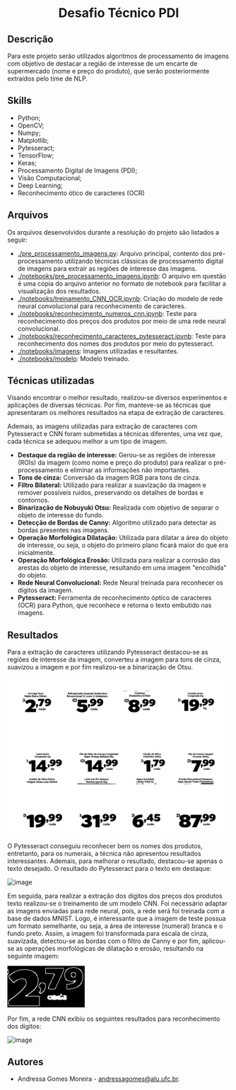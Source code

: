 <h1 align="center">Desafio Técnico PDI</h1>

## Descrição
Para este projeto serão utilizados algoritmos de processamento de imagens com objetivo de destacar a região de interesse de um encarte de supermercado (nome e preço do produto), que serão posteriormente extraídos pelo time de NLP.

## Skills
- Python;
- OpenCV;
- Numpy;
- Matplotlib;
- Pytesseract;
- TensorFlow;
- Keras;
- Processamento Digital de Imagens (PDI);
- Visão Computacional;
- Deep Learning;
- Reconhecimento ótico de caracteres (OCR)

## Arquivos
Os arquivos desenvolvidos durante a resolução do projeto são listados a seguir:
- [./pre_processamento_imagens.py](https://github.com/andressagomes26/character-recognition-pdi/blob/main/pre_processamento_imagens.py): Arquivo principal, contento dos pré-processamento utilizando técnicas clássicas de processamento digital de imagens para extrair as regiões de interesse das imagens.
- [./notebooks/pre_processamento_imagens.ipynb](https://github.com/andressagomes26/character-recognition-pdi/blob/main/notebooks/pre_processamento_imagens.ipynb): O arquivo em questão é uma cópia do arquivo anterior no formato de notebook para facilitar a visualização dos resultados.
- [./notebooks/treinamento_CNN_OCR.ipynb](https://github.com/andressagomes26/character-recognition-pdi/blob/main/notebooks/treinamento_CNN_OCR.ipynb): Criação do modelo de rede neural convolucional para reconhecimento de caracteres.
- [./notebooks/reconhecimento_numeros_cnn.ipynb](https://github.com/andressagomes26/character-recognition-pdi/blob/main/notebooks/reconhecimento_numeros_cnn.ipynb): Teste para reconhecimento dos preços dos produtos por meio de uma rede neural convolucional.
- [./notebooks/reconhecimento_caracteres_pytesseract.ipynb](https://github.com/andressagomes26/character-recognition-pdi/blob/main/notebooks/reconhecimento_caracteres_pytesseract.ipynb): Teste para reconhecimento dos nomes dos produtos por meio do pytesseract.
- [./notebooks/imagens](https://github.com/andressagomes26/character-recognition-pdi/tree/main/notebooks/imagens): Imagens utilizadas e resultantes.
- [./notebooks/modelo](https://github.com/andressagomes26/character-recognition-pdi/tree/main/notebooks/modelo): Modelo treinado.

## Técnicas utilizadas
Visando encontrar o melhor resultado, realizou-se diversos experimentos e aplicações de diversas técnicas. Por fim, manteve-se as técnicas que apresentaram os melhores resultados na etapa de extração de caracteres. 

Ademais, as imagens utilizadas para extração de caracteres com Pytesseract e CNN foram submetidas a técnicas diferentes, uma vez que, cada técnica se adequou melhor a um tipo de imagem.

- **Destaque da região de interesse:** Gerou-se as regiões de interesse (ROIs) da imagem (como nome e preço do produto) para realizar o pré-processamento e eliminar as informações não importantes. 
- **Tons de cinza:** Conversão da imagem RGB para tons de cinza.
- **Filtro Bilateral:** Utilizado para realizar a suavização da imagem e remover possíveis ruídos, preservando os detalhes de bordas e contornos.
- **Binarização de Nobuyuki Otsu:** Realizada com objetivo de separar o objeto de interesse do fundo.
- **Detecção de Bordas de Canny:** Algoritmo utilizado para detectar as bordas presentes nas imagens.
- **Operação Morfológica Dilatação:** Utilizada para dilatar a área do objeto de interesse, ou seja, o objeto do primeiro plano ficará maior do que era inicialmente. 
- **Operação Morfológica Erosão:** Utilizada para realizar a corrosão das arestas do objeto de interesse, resultando em uma imagem "encolhida" do objeto.
- **Rede Neural Convolucional:** Rede Neural treinada para reconhecer os dígitos da imagem.
- **Pytesseract:** Ferramenta de reconhecimento óptico de caracteres (OCR) para Python, que reconhece e retorna o texto embutido nas imagens.

## Resultados

Para a extração de caracteres utilizando Pytesseract destacou-se as regiões de interesse da imagem, converteu a imagem para tons de cinza, suavizou a imagem e por fim realizou-se a binarização de Otsu. 

<img src="https://github.com/andressagomes26/character-recognition-pdi/blob/main/notebooks/imagens/imagem_resultado_processamento.jpg">

O Pytesseract conseguiu reconhecer bem os nomes dos produtos, entretanto, para os numerais, a técnica não apresentou resultados interessantes. Ademais, para melhorar o resultado, destacou-se apenas o texto desejado. O resultado do Pytesseract para o texto em destaque:

![image](https://github.com/andressagomes26/character-recognition-pdi/assets/60404990/8c67acbf-977d-496c-901b-64099be78821)

Em seguida, para realizar a extração dos dígitos dos preços dos produtos texto realizou-se o treinamento de um modelo CNN. Foi necessário adaptar as imagens enviadas para rede neural, pois, a rede será foi treinada com a base de dados MNIST. Logo, é interessante que a imagem de teste possua um formato semelhante, ou seja, a área de interesse (numeral) branca e o fundo preto. Assim, a imagem foi transformada para escala de cinza, suavizada, detectou-se as bordas com o filtro de Canny e por fim, aplicou-se as operações morfológicas de dilatação e erosão, resultando na seguinte imagem:

<img src='https://github.com/andressagomes26/character-recognition-pdi/blob/main/notebooks/imagens/img_cnn_erosao.jpg'>

Por fim, a rede CNN exibiu os seguintes resultados para reconhecimento dos dígitos:
 
![image](https://github.com/andressagomes26/character-recognition-pdi/assets/60404990/88e65b3d-2f48-438e-8376-a918a22179f4)

## Autores
- Andressa Gomes Moreira - andressagomes@alu.ufc.br.
